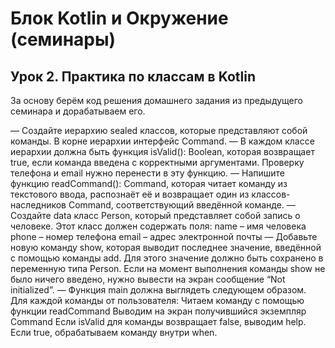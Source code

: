 # Блок Kotlin и Окружение (семинары)
## Урок 2. Практика по классам в Kotlin
За основу берём код решения домашнего задания из предыдущего семинара и дорабатываем его.

— Создайте иерархию sealed классов, которые представляют собой команды. В корне иерархии интерфейс Command.
— В каждом классе иерархии должна быть функция isValid(): Boolean, которая возвращает true, если команда введена с корректными аргументами. Проверку телефона и email нужно перенести в эту функцию.
— Напишите функцию readCommand(): Command, которая читает команду из текстового ввода, распознаёт её и возвращает один из классов-наследников Command, соответствующий введённой команде.
— Создайте data класс Person, который представляет собой запись о человеке. Этот класс должен содержать поля:
name – имя человека
phone – номер телефона
email – адрес электронной почты
— Добавьте новую команду show, которая выводит последнее значение, введённой с помощью команды add. Для этого значение должно быть сохранено в переменную типа Person. Если на момент выполнения команды show не было ничего введено, нужно вывести на экран сообщение “Not initialized”.
— Функция main должна выглядеть следующем образом. Для каждой команды от пользователя:
Читаем команду с помощью функции readCommand
Выводим на экран получившийся экземпляр Command
Если isValid для команды возвращает false, выводим help. Если true, обрабатываем команду внутри when.
